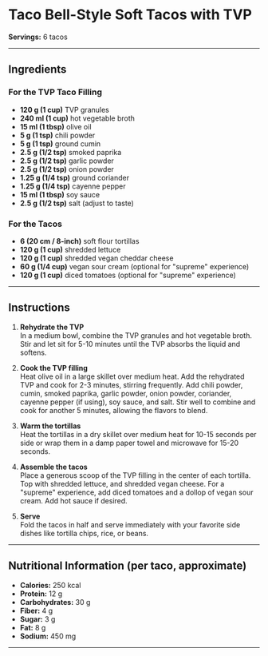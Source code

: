 # Taco Bell-Style Soft Tacos with TVP

**Servings:** 6 tacos

---

## Ingredients

### For the TVP Taco Filling
- **120 g (1 cup)** TVP granules
- **240 ml (1 cup)** hot vegetable broth
- **15 ml (1 tbsp)** olive oil
- **5 g (1 tsp)** chili powder
- **5 g (1 tsp)** ground cumin
- **2.5 g (1/2 tsp)** smoked paprika
- **2.5 g (1/2 tsp)** garlic powder
- **2.5 g (1/2 tsp)** onion powder
- **1.25 g (1/4 tsp)** ground coriander
- **1.25 g (1/4 tsp)** cayenne pepper
- **15 ml (1 tbsp)** soy sauce
- **2.5 g (1/2 tsp)** salt (adjust to taste)

### For the Tacos
- **6 (20 cm / 8-inch)** soft flour tortillas
- **120 g (1 cup)** shredded lettuce
- **120 g (1 cup)** shredded vegan cheddar cheese 
- **60 g (1/4 cup)** vegan sour cream (optional for "supreme" experience)
- **120 g (1 cup)** diced tomatoes (optional for "supreme" experience)

---

## Instructions

1. **Rehydrate the TVP**  
   In a medium bowl, combine the TVP granules and hot vegetable broth. Stir and let sit for 5-10 minutes until the TVP absorbs the liquid and softens.

2. **Cook the TVP filling**  
   Heat olive oil in a large skillet over medium heat. Add the rehydrated TVP and cook for 2-3 minutes, stirring frequently. Add chili powder, cumin, smoked paprika, garlic powder, onion powder, coriander, cayenne pepper (if using), soy sauce, and salt. Stir well to combine and cook for another 5 minutes, allowing the flavors to blend.

3. **Warm the tortillas**  
   Heat the tortillas in a dry skillet over medium heat for 10-15 seconds per side or wrap them in a damp paper towel and microwave for 15-20 seconds.

4. **Assemble the tacos**  
   Place a generous scoop of the TVP filling in the center of each tortilla. Top with shredded lettuce, and shredded vegan cheese. For a "supreme" experience, add diced tomatoes and a dollop of vegan sour cream. Add hot sauce if desired.

5. **Serve**  
   Fold the tacos in half and serve immediately with your favorite side dishes like tortilla chips, rice, or beans.

---

## Nutritional Information (per taco, approximate)
- **Calories:** 250 kcal  
- **Protein:** 12 g  
- **Carbohydrates:** 30 g  
- **Fiber:** 4 g  
- **Sugar:** 3 g  
- **Fat:** 8 g  
- **Sodium:** 450 mg  

---
